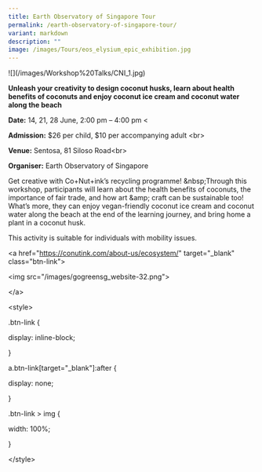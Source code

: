 ```yaml
---
title: Earth Observatory of Singapore Tour
permalink: /earth-observatory-of-singapore-tour/
variant: markdown
description: ""
image: /images/Tours/eos_elysium_epic_exhibition.jpg
---
```

<p>![](/images/Workshop%20Talks/CNI_1.jpg)</p>
<p><strong>Unleash your creativity to design coconut husks, learn about health benefits of coconuts and enjoy coconut ice cream and coconut water along the beach</strong>
</p>
<p><strong>Date:</strong> 14, 21, 28 June, 2:00 pm – 4:00 pm&nbsp;&lt;</p>
<p><strong>Admission:</strong> $26 per child, $10 per accompanying adult &lt;br&gt;</p>
<p><strong>Venue:</strong> Sentosa, 81 Siloso Road&lt;br&gt;</p>
<p><strong>Organiser:</strong> Earth Observatory of Singapore</p>
<p>Get creative with Co+Nut+ink’s recycling programme! &amp;nbsp;Through
this workshop, participants will learn about the health benefits of coconuts,
the importance of fair trade, and how art &amp;amp; craft can be sustainable
too! What’s more, they can enjoy vegan-friendly coconut ice cream and coconut
water along the beach at the end of the learning journey, and bring home
a plant in a coconut husk.</p>
<p>This activity is suitable for individuals with mobility issues.</p>
<p>&lt;a href="<a href="https://conutink.com/about-us/ecosystem/" rel="noopener noreferrer nofollow" target="_blank">https://conutink.com/about-us/ecosystem/</a>"
target="_blank" class="btn-link"&gt;</p>
<p>&lt;img src="/images/gogreensg_website-32.png"&gt;</p>
<p>&lt;/a&gt;</p>
<p>&lt;style&gt;</p>
<p>.btn-link {</p>
<p>display: inline-block;</p>
<p>}</p>
<p>a.btn-link[target="_blank"]:after {</p>
<p>display: none;</p>
<p>}</p>
<p>.btn-link &gt; img {</p>
<p>width: 100%;</p>
<p>}</p>
<p>&lt;/style&gt;</p>